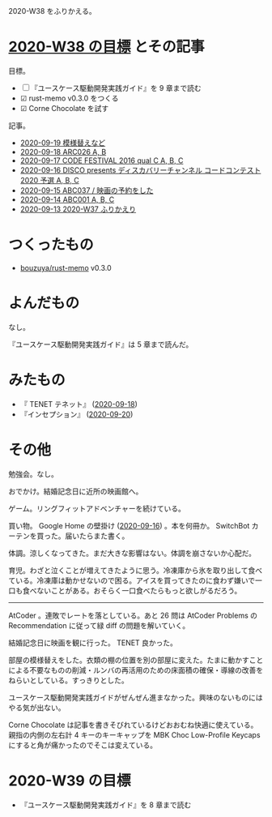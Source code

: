 2020-W38 をふりかえる。

# [2020-W38 の目標][2020-09-13] とその記事

目標。

- ☐ 『ユースケース駆動開発実践ガイド』を 9 章まで読む
- ☑ rust-memo v0.3.0 をつくる
- ☑ Corne Chocolate を試す

記事。

- [2020-09-19 模様替えなど][2020-09-19]
- [2020-09-18 ARC026 A, B][2020-09-18]
- [2020-09-17 CODE FESTIVAL 2016 qual C A, B, C][2020-09-17]
- [2020-09-16 DISCO presents ディスカバリーチャンネル コードコンテスト 2020 予選 A, B, C][2020-09-16]
- [2020-09-15 ABC037 / 映画の予約をした][2020-09-15]
- [2020-09-14 ABC001 A, B, C][2020-09-14]
- [2020-09-13 2020-W37 ふりかえり][2020-09-13]

# つくったもの

- [bouzuya/rust-memo][] v0.3.0

# よんだもの

なし。

『ユースケース駆動開発実践ガイド』は 5 章まで読んだ。

# みたもの

- 『 TENET テネット』 ([2020-09-18][])
- 『インセプション』 ([2020-09-20][])

# その他

勉強会。なし。

おでかけ。結婚記念日に近所の映画館へ。

ゲーム。リングフィットアドベンチャーを続けている。

買い物。 Google Home の壁掛け ([2020-09-16][]) 。本を何冊か。 SwitchBot カーテンを買った。届いたらまた書く。

体調。涼しくなってきた。まだ大きな影響はない。体調を崩さないか心配だ。

育児。わざと泣くことが増えてきたように思う。冷凍庫から氷を取り出して食べている。冷凍庫は動かせないので困る。アイスを買ってきたのに食わず嫌いで一口も食べないことがある。おそらく一口食べたらもっと欲しがるだろう。

---

AtCoder 。連敗でレートを落としている。あと 26 問は AtCoder Problems の Recommendation に従って緑 diff の問題を解いていく。

結婚記念日に映画を観に行った。 TENET 良かった。

部屋の模様替えをした。衣類の棚の位置を別の部屋に変えた。たまに動かすことによる不要なものの削減・ルンバの再活用のための床面積の確保・導線の改善をねらいとしている。すっきりとした。

ユースケース駆動開発実践ガイドがぜんぜん進まなかった。興味のないものにはやる気が出ない。

Corne Chocolate は記事を書きそびれているけどおおむね快適に使えている。親指の内側の左右計 4 キーのキーキャップを MBK Choc Low-Profile Keycaps にすると角が痛かったのでそこは変えている。

# 2020-W39 の目標

- 『ユースケース駆動開発実践ガイド』を 8 章まで読む

[2020-09-13]: https://blog.bouzuya.net/2020/09/13/
[2020-09-14]: https://blog.bouzuya.net/2020/09/14/
[2020-09-15]: https://blog.bouzuya.net/2020/09/15/
[2020-09-16]: https://blog.bouzuya.net/2020/09/16/
[2020-09-17]: https://blog.bouzuya.net/2020/09/17/
[2020-09-18]: https://blog.bouzuya.net/2020/09/18/
[2020-09-19]: https://blog.bouzuya.net/2020/09/19/
[2020-09-20]: https://blog.bouzuya.net/2020/09/20/
[bouzuya/rust-memo]: https://github.com/bouzuya/rust-memo
